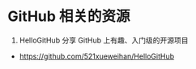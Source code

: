 # GitHub 相关的资源

1. HelloGitHub 分享 GitHub 上有趣、入门级的开源项目
- https://github.com/521xueweihan/HelloGitHub
